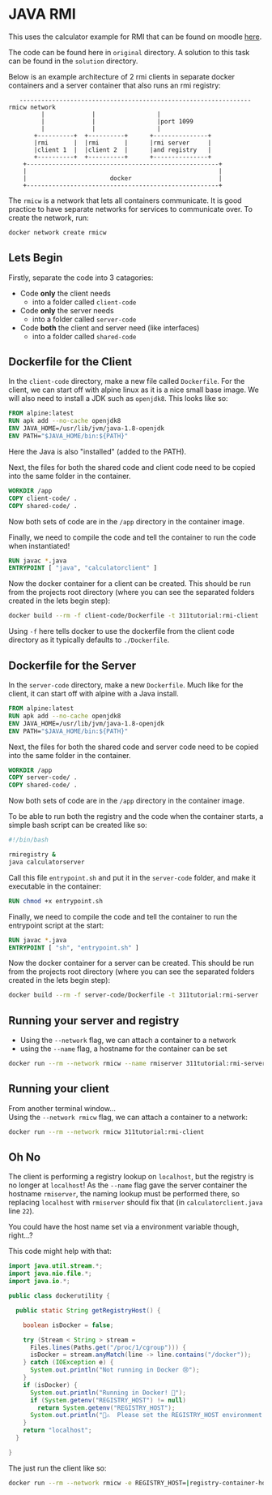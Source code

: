 # JAVA RMI

This uses the calculator example for RMI that can be found on moodle [here](https://modules.lancaster.ac.uk/mod/page/view.php?id=1416434). 

The code can be found here in `original` directory. A solution to this task can be found in the `solution` directory.

Below is an example architecture of 2 rmi clients in separate docker containers and a server container that also runs an rmi registry:
```ascii
   ---------------------------------------------------------------- rmicw network
         |             |                 |
         |             |                 |port 1099
         |             |                 |
       +----------+  +----------+      +---------------+
       |rmi       |  |rmi       |      |rmi server     |
       |client 1  |  |client 2  |      |and registry   |
       +----------+  +----------+      +---------------+
    +-----------------------------------------------------+
    |                                                     |
    |                       docker                        |
    +-----------------------------------------------------+
```
The `rmicw` is a network that lets all containers communicate. It is good practice to have separate networks for services to communicate over. To create the network, run:
```bash
docker network create rmicw
```

## Lets Begin

Firstly, separate the code into 3 catagories:
 - Code **only** the client needs
   - into a folder called `client-code`
 - Code **only** the server needs
   - into a folder called `server-code`
 - Code **both** the client and server need (like interfaces)
   - into a folder called `shared-code`

## Dockerfile for the Client

In the `client-code` directory, make a new file called `Dockerfile`. For the client, we can start off with alpine linux as it is a nice small base image. We will also need to install a JDK such as `openjdk8`. This looks like so:
```Dockerfile
FROM alpine:latest
RUN apk add --no-cache openjdk8
ENV JAVA_HOME=/usr/lib/jvm/java-1.8-openjdk
ENV PATH="$JAVA_HOME/bin:${PATH}"
```
Here the Java is also "installed" (added to the PATH).

Next, the files for both the shared code and client code need to be copied into the same folder in the container.
```Dockerfile
WORKDIR /app
COPY client-code/ .
COPY shared-code/ .
```
Now both sets of code are in the `/app` directory in the container image.

Finally, we need to compile the code and tell the container to run the code when instantiated!
```Dockerfile
RUN javac *.java
ENTRYPOINT [ "java", "calculatorclient" ]
```

Now the docker container for a client can be created. This should be run from the projects root directory (where you can see the separated folders created in the lets begin step):
```bash
docker build --rm -f client-code/Dockerfile -t 311tutorial:rmi-client .
```

Using `-f` here tells docker to use the dockerfile from the client code directory as it typically defaults to `./Dockerfile`.

## Dockerfile for the Server

In the `server-code` directory, make a new `Dockerfile`. Much like for the client, it can start off with alpine with a Java install.
```Dockerfile
FROM alpine:latest
RUN apk add --no-cache openjdk8
ENV JAVA_HOME=/usr/lib/jvm/java-1.8-openjdk
ENV PATH="$JAVA_HOME/bin:${PATH}"
```

Next, the files for both the shared code and server code need to be copied into the same folder in the container.
```Dockerfile
WORKDIR /app
COPY server-code/ .
COPY shared-code/ .
```
Now both sets of code are in the `/app` directory in the container image.

To be able to run both the registry and the code when the container starts, a simple bash script can be created like so:
```bash
#!/bin/bash

rmiregistry &
java calculatorserver
```
Call this file `entrypoint.sh` and put it in the `server-code` folder, and make it executable in the container:
```Dockerfile
RUN chmod +x entrypoint.sh
```

Finally, we need to compile the code and tell the container to run the entrypoint script at the start:
```Dockerfile
RUN javac *.java
ENTRYPOINT [ "sh", "entrypoint.sh" ]
```

Now the docker container for a server can be created. This should be run from the projects root directory (where you can see the separated folders created in the lets begin step):
```bash
docker build --rm -f server-code/Dockerfile -t 311tutorial:rmi-server .
```

## Running your server and registry

- Using the `--network` flag, we can attach a container to a network
- using the `--name` flag, a hostname for the container can be set
```bash
docker run --rm --network rmicw --name rmiserver 311tutorial:rmi-server
```

## Running your client

From another terminal window...<br>
Using the `--network rmicw` flag, we can attach a container to a network:
```bash
docker run --rm --network rmicw 311tutorial:rmi-client
```

## Oh No

The client is performing a registry lookup on `localhost`, but the registry is no longer at `localhost`! As the `--name` flag gave the server container the hostname `rmiserver`, the naming lookup must be performed there, so replacing `localhost` with `rmiserver` should fix that (in `calculatorclient.java` line `22`).

You could have the host name set via a environment variable though, right...?

This code might help with that:
```java
import java.util.stream.*;
import java.nio.file.*;
import java.io.*;

public class dockerutility {

  public static String getRegistryHost() {

    boolean isDocker = false;

    try (Stream < String > stream =
      Files.lines(Paths.get("/proc/1/cgroup"))) {
      isDocker = stream.anyMatch(line -> line.contains("/docker"));
    } catch (IOException e) {
      System.out.println("Not running in Docker 😢");
    }
    if (isDocker) {
      System.out.println("Running in Docker! 🐳");
      if (System.getenv("REGISTRY_HOST") != null)
        return System.getenv("REGISTRY_HOST");
      System.out.println("🐳⚠️  Please set the REGISTRY_HOST environment variable!");
    }
    return "localhost";
  }

}
```
The just run the client like so:
```bash
docker run --rm --network rmicw -e REGISTRY_HOST=|registry-container-hostname| 311tutorial:rmi-client
```

